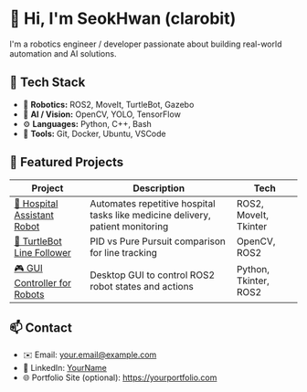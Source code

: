 # 👋 Hi, I'm SeokHwan (clarobit)

I'm a robotics engineer / developer passionate about building real-world automation and AI solutions.

## 🔧 Tech Stack
- 🤖 **Robotics:** ROS2, MoveIt, TurtleBot, Gazebo
- 🧠 **AI / Vision:** OpenCV, YOLO, TensorFlow
- ⚙️ **Languages:** Python, C++, Bash
- 🧩 **Tools:** Git, Docker, Ubuntu, VSCode

## 📌 Featured Projects

| Project | Description | Tech |
|--------|-------------|------|
| [🏥 Hospital Assistant Robot](https://github.com/goodboy-kor/portfolio-hospital-robot) | Automates repetitive hospital tasks like medicine delivery, patient monitoring | ROS2, MoveIt, Tkinter |
| [🐢 TurtleBot Line Follower](https://github.com/goodboy-kor/portfolio-line-follower) | PID vs Pure Pursuit comparison for line tracking | OpenCV, ROS2 |
| [🎮 GUI Controller for Robots](https://github.com/goodboy-kor/portfolio-ros2-gui) | Desktop GUI to control ROS2 robot states and actions | Python, Tkinter, ROS2 |

## 📫 Contact
- ✉️ Email: your.email@example.com
- 💼 LinkedIn: [YourName](https://linkedin.com/in/yourname)
- 🌐 Portfolio Site (optional): https://yourportfolio.com
